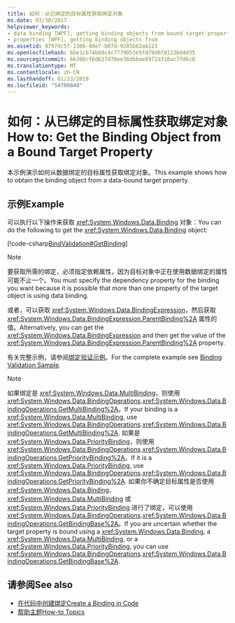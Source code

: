 ```yaml
---
title: 如何：从已绑定的目标属性获取绑定对象
ms.date: 03/30/2017
helpviewer_keywords:
- data binding [WPF], getting binding objects from bound target properties
- properties [WPF], getting binding objects from
ms.assetid: 87974c5f-136b-4de7-b07d-9285b62ab123
ms.openlocfilehash: 6be1cb74b60c4c7779053e5fd79d07d123bd4d35
ms.sourcegitcommit: 6b308cf6d627d78ee36dbbae8972a310ac7fd6c8
ms.translationtype: MT
ms.contentlocale: zh-CN
ms.lasthandoff: 01/23/2019
ms.locfileid: "54709840"
---
```

# <a name="how-to-get-the-binding-object-from-a-bound-target-property"></a><span data-ttu-id="0e75c-102">如何：从已绑定的目标属性获取绑定对象</span><span class="sxs-lookup"><span data-stu-id="0e75c-102">How to: Get the Binding Object from a Bound Target Property</span></span>
<span data-ttu-id="0e75c-103">本示例演示如何从数据绑定的目标属性获取绑定对象。</span><span class="sxs-lookup"><span data-stu-id="0e75c-103">This example shows how to obtain the binding object from a data-bound target property.</span></span>  
  
## <a name="example"></a><span data-ttu-id="0e75c-104">示例</span><span class="sxs-lookup"><span data-stu-id="0e75c-104">Example</span></span>  
 <span data-ttu-id="0e75c-105">可以执行以下操作来获取 <xref:System.Windows.Data.Binding> 对象：</span><span class="sxs-lookup"><span data-stu-id="0e75c-105">You can do the following to get the <xref:System.Windows.Data.Binding> object:</span></span>  
  
 [!code-csharp[BindValidation#GetBinding](../../../../samples/snippets/csharp/VS_Snippets_Wpf/BindValidation/CSharp/Window1.xaml.cs#getbinding)]  
  
> [!NOTE]
>  <span data-ttu-id="0e75c-106">要获取所需的绑定，必须指定依赖属性，因为目标对象中正在使用数据绑定的属性可能不止一个。</span><span class="sxs-lookup"><span data-stu-id="0e75c-106">You must specify the dependency property for the binding you want because it is possible that more than one property of the target object is using data binding.</span></span>  
  
 <span data-ttu-id="0e75c-107">或者，可以获取 <xref:System.Windows.Data.BindingExpression>，然后获取 <xref:System.Windows.Data.BindingExpression.ParentBinding%2A> 属性的值。</span><span class="sxs-lookup"><span data-stu-id="0e75c-107">Alternatively, you can get the <xref:System.Windows.Data.BindingExpression> and then get the value of the <xref:System.Windows.Data.BindingExpression.ParentBinding%2A> property.</span></span>  
  
 <span data-ttu-id="0e75c-108">有关完整示例，请参阅[绑定验证示例](https://go.microsoft.com/fwlink/?LinkID=159972)。</span><span class="sxs-lookup"><span data-stu-id="0e75c-108">For the complete example see [Binding Validation Sample](https://go.microsoft.com/fwlink/?LinkID=159972).</span></span>  
  
> [!NOTE]
>  <span data-ttu-id="0e75c-109">如果绑定是 <xref:System.Windows.Data.MultiBinding>，则使用 <xref:System.Windows.Data.BindingOperations>.<xref:System.Windows.Data.BindingOperations.GetMultiBinding%2A>。</span><span class="sxs-lookup"><span data-stu-id="0e75c-109">If your binding is a <xref:System.Windows.Data.MultiBinding>, use <xref:System.Windows.Data.BindingOperations>.<xref:System.Windows.Data.BindingOperations.GetMultiBinding%2A>.</span></span> <span data-ttu-id="0e75c-110">如果是 <xref:System.Windows.Data.PriorityBinding>，则使用 <xref:System.Windows.Data.BindingOperations>.<xref:System.Windows.Data.BindingOperations.GetPriorityBinding%2A>。</span><span class="sxs-lookup"><span data-stu-id="0e75c-110">If it is a <xref:System.Windows.Data.PriorityBinding>, use <xref:System.Windows.Data.BindingOperations>.<xref:System.Windows.Data.BindingOperations.GetPriorityBinding%2A>.</span></span> <span data-ttu-id="0e75c-111">如果你不确定目标属性是否使用 <xref:System.Windows.Data.Binding>、<xref:System.Windows.Data.MultiBinding> 或 <xref:System.Windows.Data.PriorityBinding> 进行了绑定，可以使用 <xref:System.Windows.Data.BindingOperations>.<xref:System.Windows.Data.BindingOperations.GetBindingBase%2A>。</span><span class="sxs-lookup"><span data-stu-id="0e75c-111">If you are uncertain whether the target property is bound using a <xref:System.Windows.Data.Binding>, a <xref:System.Windows.Data.MultiBinding>, or a <xref:System.Windows.Data.PriorityBinding>, you can use <xref:System.Windows.Data.BindingOperations>.<xref:System.Windows.Data.BindingOperations.GetBindingBase%2A>.</span></span>  
  
## <a name="see-also"></a><span data-ttu-id="0e75c-112">请参阅</span><span class="sxs-lookup"><span data-stu-id="0e75c-112">See also</span></span>
- [<span data-ttu-id="0e75c-113">在代码中创建绑定</span><span class="sxs-lookup"><span data-stu-id="0e75c-113">Create a Binding in Code</span></span>](../../../../docs/framework/wpf/data/how-to-create-a-binding-in-code.md)
- [<span data-ttu-id="0e75c-114">帮助主题</span><span class="sxs-lookup"><span data-stu-id="0e75c-114">How-to Topics</span></span>](../../../../docs/framework/wpf/data/data-binding-how-to-topics.md)
